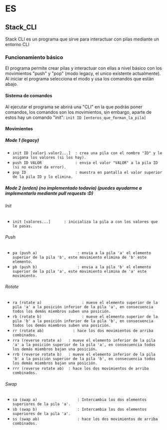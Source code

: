 # ES
## Stack\_CLI
Stack CLI es un programa que sirve para interactuar con pilas mediante un entorno CLI
### Funcionamiento básico
El programa permite crear pilas y interactuar con ellas a nivel básico con los movimientos "push" y "pop" (modo legacy, el unico existente actualmente).
Al iniciar el programa selecciona el modo y usa los comandos que están abajo.
#### Sistema de comandos
Al ejecutar el programa se abrirá una "CLI" en la que podrás poner comandos, los comandos son los movimientos, sin embargo, aparte de estos hay un comando "init": `init ID [enteros_que_forman_la_pila]`
#### Movimientos
##### Mode 1 (legacy)
* `init ID [valor1 valor2...]  : crea una pila con el nombre "ID" y le asigana los valores (si los hay).`
* `push ID VALOR               : envia el valor "VALOR" a la pila ID (si no existe da error).`
* `pop ID                      : muestra en pantalla el valor superior de la pila ID y lo elimina.`

##### Mode 2 (orden) (no implementado todavía) (puedes ayudarme a implementarlo mediante pull requests :D)
###### Init
* `init [valores...]      : inicializa la pila a con los valores que le pasas.`
###### Push
* `pa (push a)				    : envia a la pila 'a' el elemento superior de la pila 'b', este movimiento elimina de 'b' este elemento.`
* `pb (push b)				    : envia a la pila 'b' el elemento superior de la pila 'a', este movimiento elimina de 'a' este movimiento.`
###### Rotate
* `ra (rotate a)				  : mueve el elemento superior de la pila 'a' a la posición inferior de la pila 'a', en consecuencia todos los demás miembros suben una posición.`
* `rb (rotate b)				  : mueve el elemento superior de la pila 'b' a la posición inferior de la pila 'b', en consecuencia todos los demás miembros suben una posición.`
* `rr (rotate ab)		      : hace los dos movimientos de arriba combinados.`
* `rra (reverse rotate a)	: mueve el elemento inferior de la pila 'a' a la posición superior de la pila 'a', en consecuencia todos los demás miembros bajan una posición.`
* `rrb (reverse rotate b)	: mueve el elemento inferior de la pila 'b' a la posición superior de la pila 'b', en consecuencia todos los demás miembros bajan una posición.`
* `rrr (reverse rotate ab)	: hace los dos movimientos de arriba combinados.`
###### Swap
* `sa (swap a)				    : Intercambia los dos elementos superiores de la pila 'a'.`
* `sb (swap b)				    : Intercambia los dos elementos superiores de la pila 'a'.`
* `ss (swap ab)				    : hace los dos movimientos de arriba combinados.`

